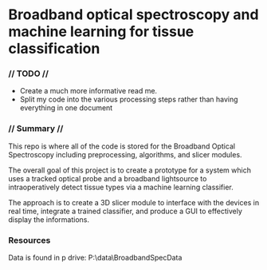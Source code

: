 # Broadband optical spectroscopy and machine learning for tissue classification
### // TODO // 
- Create a much more informative read me.
- Split my code into the various processing steps rather than having everything in one document

### // Summary //
This repo is where all of the code is stored for the Broadband Optical Spectroscopy including preprocessing, algorithms, and slicer modules.

The overall goal of this project is to create a prototype for a system which uses a tracked optical probe and a broadband lightsource to intraoperatively detect tissue types via a machine learning classifier.

The approach is to create a 3D slicer module to interface with the devices in real time, integrate a trained classifier, and produce a GUI to effectively display the informations.

### Resources
Data is found in p drive: P:\data\BroadbandSpecData